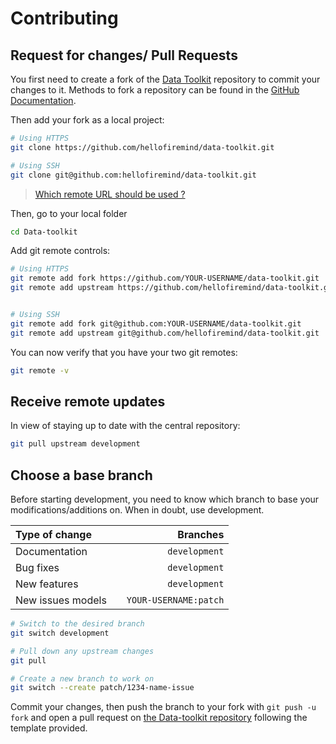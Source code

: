 # Contributing

## Request for changes/ Pull Requests
You first need to create a fork of the [Data Toolkit](https://github.com/hellofiremind/data-toolkit/) repository to commit your changes to it. Methods to fork a repository can be found in the [GitHub Documentation](https://docs.github.com/en/get-started/quickstart/fork-a-repo).

Then add your fork as a local project:

```sh
# Using HTTPS
git clone https://github.com/hellofiremind/data-toolkit.git

# Using SSH
git clone git@github.com:hellofiremind/data-toolkit.git
```

> [Which remote URL should be used ?](https://docs.github.com/en/get-started/getting-started-with-git/about-remote-repositories)

Then, go to your local folder

```sh
cd Data-toolkit
```

Add git remote controls:

```sh
# Using HTTPS
git remote add fork https://github.com/YOUR-USERNAME/data-toolkit.git
git remote add upstream https://github.com/hellofiremind/data-toolkit.git


# Using SSH
git remote add fork git@github.com:YOUR-USERNAME/data-toolkit.git
git remote add upstream git@github.com/hellofiremind/data-toolkit.git
```

You can now verify that you have your two git remotes:

```sh
git remote -v
```

## Receive remote updates
In view of staying up to date with the central repository:

```sh
git pull upstream development
```

## Choose a base branch
Before starting development, you need to know which branch to base your modifications/additions on. When in doubt, use development.

| Type of change                |           | Branches              |
| :------------------           |:---------:| ---------------------:|
| Documentation                 |           | `development`         |
| Bug fixes                     |           | `development`         |
| New features                  |           | `development`         |
| New issues models             |           | `YOUR-USERNAME:patch` |

```sh
# Switch to the desired branch
git switch development

# Pull down any upstream changes
git pull

# Create a new branch to work on
git switch --create patch/1234-name-issue
```

Commit your changes, then push the branch to your fork with `git push -u fork` and open a pull request on [the Data-toolkit repository](https://github.com/hellofiremind/data-toolkit/) following the template provided.
